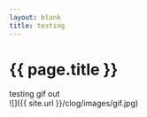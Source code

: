 ```yaml
---
layout: blank
title: testing
---
```


{{ page.title }}
================

<p class="meta">
testing gif out

<br>
![]({{ site.url }}/clog/images/gif.jpg)

